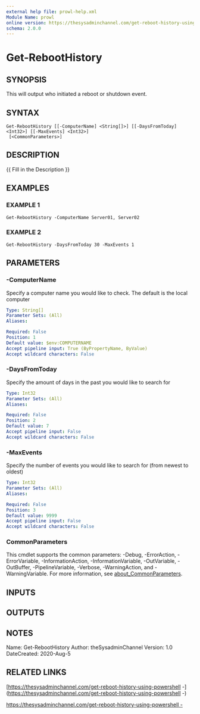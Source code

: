 ```yaml
---
external help file: prowl-help.xml
Module Name: prowl
online version: https://thesysadminchannel.com/get-reboot-history-using-powershell -
schema: 2.0.0
---
```


# Get-RebootHistory

## SYNOPSIS
This will output who initiated a reboot or shutdown event.

## SYNTAX

```
Get-RebootHistory [[-ComputerName] <String[]>] [[-DaysFromToday] <Int32>] [[-MaxEvents] <Int32>]
 [<CommonParameters>]
```

## DESCRIPTION
{{ Fill in the Description }}

## EXAMPLES

### EXAMPLE 1
```
Get-RebootHistory -ComputerName Server01, Server02
```

### EXAMPLE 2
```
Get-RebootHistory -DaysFromToday 30 -MaxEvents 1
```

## PARAMETERS

### -ComputerName
Specify a computer name you would like to check. 
The default is the local computer

```yaml
Type: String[]
Parameter Sets: (All)
Aliases:

Required: False
Position: 1
Default value: $env:COMPUTERNAME
Accept pipeline input: True (ByPropertyName, ByValue)
Accept wildcard characters: False
```

### -DaysFromToday
Specify the amount of days in the past you would like to search for

```yaml
Type: Int32
Parameter Sets: (All)
Aliases:

Required: False
Position: 2
Default value: 7
Accept pipeline input: False
Accept wildcard characters: False
```

### -MaxEvents
Specify the number of events you would like to search for (from newest to oldest)

```yaml
Type: Int32
Parameter Sets: (All)
Aliases:

Required: False
Position: 3
Default value: 9999
Accept pipeline input: False
Accept wildcard characters: False
```

### CommonParameters
This cmdlet supports the common parameters: -Debug, -ErrorAction, -ErrorVariable, -InformationAction, -InformationVariable, -OutVariable, -OutBuffer, -PipelineVariable, -Verbose, -WarningAction, and -WarningVariable. For more information, see [about_CommonParameters](http://go.microsoft.com/fwlink/?LinkID=113216).

## INPUTS

## OUTPUTS

## NOTES
Name: Get-RebootHistory
Author: theSysadminChannel
Version: 1.0
DateCreated: 2020-Aug-5

## RELATED LINKS

[https://thesysadminchannel.com/get-reboot-history-using-powershell -](https://thesysadminchannel.com/get-reboot-history-using-powershell -)

[https://thesysadminchannel.com/get-reboot-history-using-powershell -]()

